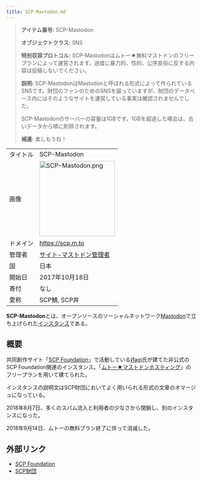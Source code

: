 ```yaml
---
title: SCP-Mastodon.md
---
```

<div>

> **アイテム番号:** SCP-Mastodon
>
> **オブジェクトクラス:** SNS
>
> **特別収容プロトコル:** SCP-Mastodonはムトー★無料マストドンのフリープランによって運営されます。過度に暴力的、性的、公序良俗に反する内容は投稿しないでください。
>
> **説明:** SCP-MastodonはMastodonと呼ばれる形式によって作られているSNSです。財団のファンのためのSNSを謳っていますが、財団のデータベース内にはそのようなサイトを運営している事実は確認されませんでした。
>
> SCP-Mastodonのサーバーの容量は1GBです。1GBを超過した場合は、古いデータから順に削除されます。
>
> **補遺:** 楽しもうね！

|          |                                                                                                                                                       |
|----------|-------------------------------------------------------------------------------------------------------------------------------------------------------|
| タイトル | SCP-Mastodon                                                                                                                                          |
| 画像     | [<img src="/images/7/70/SCP-Mastodon.png" width="200" height="200" alt="SCP-Mastodon.png" />](/%E3%83%95%E3%82%A1%E3%82%A4%E3%83%AB:SCP-Mastodon.png) |
| ドメイン | <a href="https://scp.m.to" rel="nofollow">https://scp.m.to</a>                                                                                        |
| 管理者   | <a href="https://scp.m.to/@adminagi" rel="nofollow">サイト-マストドン管理者</a>                                                                       |
| 国       | 日本                                                                                                                                                  |
| 開始日   | 2017年10月18日                                                                                                                                        |
| 寄付     | なし                                                                                                                                                  |
| 愛称     | SCP鯖, SCP丼                                                                                                                                          |

**SCP-Mastodon**とは、オープンソースのソーシャルネットワーク[Mastodon](/Mastodon "Mastodon")で立ち上げられた[インスタンス](/%E3%82%A4%E3%83%B3%E3%82%B9%E3%82%BF%E3%83%B3%E3%82%B9 "インスタンス")である。

## 概要

共同創作サイト「[SCP Foundation](https://ja.wikipedia.org/wiki/SCP_Foundation "w:SCP Foundation")」で活動している[Иagi](/%E5%88%A9%E7%94%A8%E8%80%85:%D0%98agi "利用者:Иagi (存在しないページ)")氏が建てた非公式のSCP Foundation関連のインスタンス。「[ムトー★マストドンホスティング](/%E3%83%A0%E3%83%88%E3%83%BC%E2%98%85%E3%83%9E%E3%82%B9%E3%83%88%E3%83%89%E3%83%B3%E3%83%9B%E3%82%B9%E3%83%86%E3%82%A3%E3%83%B3%E3%82%B0 "ムトー★マストドンホスティング")」のフリープランを用いて建てられた。

インスタンスの説明文はSCP財団においてよく用いられる形式の文章のオマージュになっている。

2018年8月7日、多くのスパム流入と利用者の少なさから閉鎖し、別のインスタンスになった。

2018年9月14日、ムトーの無料プラン終了に伴って消滅した。

## 外部リンク

-   <a href="http://www.scp-wiki.net" rel="nofollow">SCP Foundation</a>
-   <a href="http://ja.scp-wiki.net" rel="nofollow">SCP財団</a>

</div>
